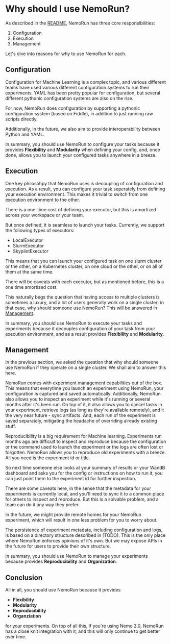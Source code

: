 # Why should I use NemoRun?

As described in the [README](../README.md), NemoRun has three core responsibilities:

1. Configuration
2. Execution
3. Management

Let's dive into reasons for why to use NemoRun for each.

## Configuration
Configuration for Machine Learning is a complex topic, and various different teams have used various different configuration systems to run their experiments. YAML has been pretty popular for configuration, but several different pythonic configuration systems are also on the rise.

For now, NemoRun does configuration by supporting a pythonic configuration system (based on Fiddle), in addition to just running raw scripts directly.

Additionally, in the future, we also aim to provide interoperability between Python and YAML.

In summary, you should use NemoRun to configure your tasks because it provides **Flexibility** and **Modularity** when defining your config, and, once done, allows you to launch your configured tasks anywhere in a breeze.

## Execution
One key philosohpy that NemoRun uses is decoupling of configuration and execution. As a result, you can configure your task seperately from defining your execution environment. This makes it trivial to switch from one execution environment to the other.

There is a one-time cost of defining your executor, but this is amortized across your workspace or your team.

But once defined, it is seamless to launch your tasks. Currently, we support the following types of executors:

- LocalExecutor
- SlurmExecutor
- SkypilotExecutor

This means that you can launch your configured task on one slurm cluster or the other, on a Kubernetes cluster, on one cloud or the other, or on all of them at the same time.

There will be caveats with each executor, but as mentioned before, this is a one time amortized cost.

This naturally begs the question that having access to multiple clusters is sometimes a luxury, and a lot of users generally work on a single cluster; in that case, why should someone use NemoRun? This will be answered in [Management](#management).

In summary, you should use NemoRun to execute your tasks and experiments because it decouples configuration of your task from your execution environment, and as a result provides **Flexibility** and **Modularity**.

## Management
In the previous section, we asked the question that why should someone use NemoRun if they operate on a single cluster. We shall aim to answer this here.

NemoRun comes with experiment management capabilities out of the box. This means that everytime you launch an experiment using NemoRun, your configuration is captured and saved automatically. Additionally, NemoRun also allows you to inspect an experiment while it's running or several months after it's been run. On top of it, it also allows you to cancel tasks in your experiment, retrieve logs (as long as they're available remotely), and it the very near future - sync artifacts. And, each run of the experiment is saved separately, mitigating the headache of overriding already existing stuff.

Reproducibility is a big requirement for Machine learning. Experiments run months ago are difficult to inspect and reproduce because the configuration or the command used to launch the experiment or the logs are often lost or forgotten. NemoRun allows you to reproduce old experiments with a breeze. All you need is the experiment id or title.

So next time someone else looks at your summary of results or your WandB dashboard and asks you for the config or instructions on how to run it, you can just point them to the experiment id for further inspection.

There are some caveats here, in the sense that the metadata for your experiments is currently local, and you'll need to sync it to a common place for others to inspect and reproduce. But this is a solvable problem, and a team can do it any way they prefer.

In the future, we might provide remote homes for your NemoRun experiment, which will result in one less problem for you to worry about.

The persistence of experiment metadata, including configuration and logs, is based on a directory structure described in [TODO]. This is the only place where NemoRun enforces opinions of it's own. But we may expose APIs in the future for users to provide their own structure.

In summary, you should use NemoRun to manage your experiments because provides **Reproducibility** and **Organization**.

## Conclusion
All in all, you should use NemoRun because it provides
- **Flexibility**
- **Modularity**
- **Reproducibility**
- **Organziation**

for your experiments. On top of all this, if you're using Nemo 2.0, NemoRun has a close knit integration with it, and this will only continue to get better over time.
